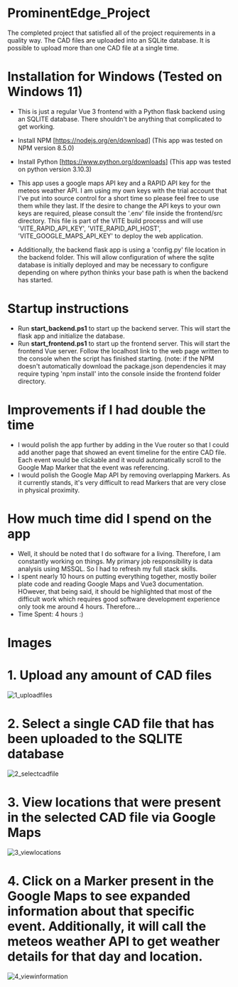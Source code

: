 # ProminentEdge_Project

The completed project that satisfied all of the project requirements in a quality way. The CAD files are uploaded into an SQLite database. It is possible to upload more than one CAD file at a single time.

# Installation for Windows (Tested on Windows 11)

- This is just a regular Vue 3 frontend with a Python flask backend using an SQLITE database. There shouldn't be anything that complicated to get working.
  
- Install NPM [https://nodejs.org/en/download] (This app was tested on NPM version 8.5.0)
- Install Python [https://www.python.org/downloads] (This app was tested on python version 3.10.3)

- This app uses a google maps API key and a RAPID API key for the meteos weather API. I am using my own keys with the trial account that I've put into source control for a short time so please feel free to use them while they last. If the desire to change the API keys to your own keys are required, please consult the '.env' file inside the frontend/src directory. This file is part of the VITE build process and will use 'VITE_RAPID_API_KEY', 'VITE_RAPID_API_HOST', 'VITE_GOOGLE_MAPS_API_KEY' to deploy the web application.
  
- Additionally, the backend flask app is using a 'config.py' file location in the backend folder. This will allow configuration of where the sqlite database is initially deployed and may be necessary to configure depending on where python thinks your base path is when the backend has started.

# Startup instructions

- Run **start_backend.ps1** to start up the backend server. This will start the flask app and initialize the database.
- Run **start_frontend.ps1** to start up the frontend server. This will start the frontend Vue server. Follow the localhost link to the web page written to the console when the script has finished starting. (note: if the NPM doesn't automatically download the package.json dependencies it may require typing 'npm install' into the console inside the frontend folder directory.

# Improvements if I had double the time

- I would polish the app further by adding in the Vue router so that I could add another page that showed an event timeline for the entire CAD file. Each event would be clickable and it would automatically scroll to the Google Map Marker that the event was referencing.
- I would polish the Google Map API by removing overlapping Markers. As it currently stands, it's very difficult to read Markers that are very close in physical proximity.

# How much time did I spend on the app

- Well, it should be noted that I do software for a living. Therefore, I am constantly working on things. My primary job responsibility is data analysis using MSSQL. So I had to refresh my full stack skills.
- I spent nearly 10 hours on putting everything together, mostly boiler plate code and reading Google Maps and Vue3 documentation. HOwever, that being said, it should be highlighted that most of the difficult work which requires good software development experience only took me around 4 hours. Therefore...
- Time Spent: 4 hours :)
  
# Images

# 1. Upload any amount of CAD files
  
![1_uploadfiles](https://github.com/TheEliteOneShot/ProminentEdge_Project/assets/45804405/254b8db5-a3f8-425a-a44f-ea179076fe2a)

# 2. Select a single CAD file that has been uploaded to the SQLITE database
  
![2_selectcadfile](https://github.com/TheEliteOneShot/ProminentEdge_Project/assets/45804405/c76697ab-8cc3-438c-9907-796c7160c6a1)

# 3. View locations that were present in the selected CAD file via Google Maps
  
![3_viewlocations](https://github.com/TheEliteOneShot/ProminentEdge_Project/assets/45804405/d3dc0b56-a37f-4769-bcda-8b682dd4d468)

# 4. Click on a Marker present in the Google Maps to see expanded information about that specific event. Additionally, it will call the meteos weather API to get weather details for that day and location.
  
![4_viewinformation](https://github.com/TheEliteOneShot/ProminentEdge_Project/assets/45804405/201a48e9-0320-42f8-a205-ea9580a816eb)
